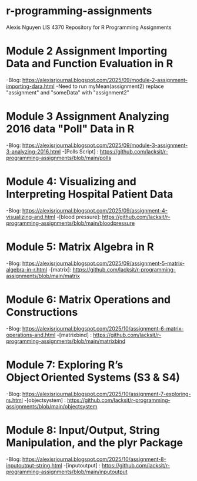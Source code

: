 # r-programming-assignments
Alexis Nguyen
LIS 4370
Repository for R Programming Assignments

# Module 2 Assignment Importing Data and Function Evaluation in R
-Blog: https://alexisrjournal.blogspot.com/2025/09/module-2-assignment-importing-dara.html
-Need to run myMean(assignment2) replace "assignment" and "someData" with "assignment2"

# Module 3 Assignment Analyzing 2016 data "Poll" Data in R
-Blog: https://alexisrjournal.blogspot.com/2025/09/module-3-assignment-3-analyzing-2016.html
-[Polls Script] : https://github.com/lacksit/r-programming-assignments/blob/main/polls

# Module 4: Visualizing and Interpreting Hospital Patient Data
-Blog: https://alexisrjournal.blogspot.com/2025/09/assignment-4-visualizing-and.html
-[blood pressure]: https://github.com/lacksit/r-programming-assignments/blob/main/bloodpressure

# Module 5: Matrix Algebra in R
-Blog: https://alexisrjournal.blogspot.com/2025/09/assignment-5-matrix-algebra-in-r.html
-[matrix]: https://github.com/lacksit/r-programming-assignments/blob/main/matrix

# Module 6: Matrix Operations and Constructions
-Blog: https://alexisrjournal.blogspot.com/2025/10/assignment-6-matrix-operations-and.html
-[matrixbind] : https://github.com/lacksit/r-programming-assignments/blob/main/matrixbind

# Module 7: Exploring R’s Object Oriented Systems (S3 &amp; S4)
-Blog: https://alexisrjournal.blogspot.com/2025/10/assignment-7-exploring-rs.html
-[objectsystem] : https://github.com/lacksit/r-programming-assignments/blob/main/objectsystem

# Module 8: Input/Output, String Manipulation, and the plyr Package
-Blog: https://alexisrjournal.blogspot.com/2025/10/assignment-8-inputoutput-string.html
-[inputoutput] : https://github.com/lacksit/r-programming-assignments/blob/main/inputoutput
